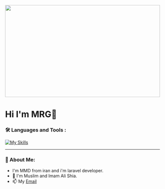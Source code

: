 <div align="center">
  <img src="https://media.giphy.com/media/gU25raLP4pUu4/giphy.gif" height="300" width="100%">
</div>

# Hi I'm MRG:wave:
### :hammer_and_wrench: Languages and Tools :

[![My Skills](https://skillicons.dev/icons?i=html,css,bootstrap,js,nodejs,php,laravel,mysql,mongodb,docker,git,gitlab,github,instagram,jquery,postman,powershell,stackoverflow,symfony,wordpress,bash,cloudflare,codepen,express,grafana,idea,kafka,linux,linkedin,nginx,prisma,pug,rabbitmq,redis,regex,sqlite,svg,twitter,ts,vscode&theme=dark)](https://skillicons.dev)

---

### :whale: About Me:
- I'm MMD from iran and i'm laravel developer.
- :dart: I'm Muslim and Imam Ali Shia.
- :mailbox: My [Email](MrRmZa051@gmail.com)
